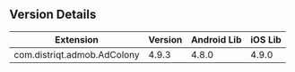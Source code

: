 ## Version Details

| Extension | Version | Android Lib | iOS Lib |
| --- | --- | --- | --- |
| com.distriqt.admob.AdColony | 4.9.3 | 4.8.0 | 4.9.0 |
